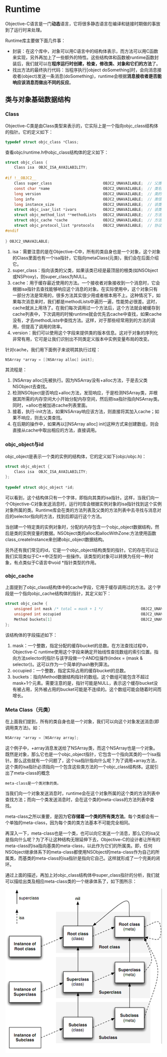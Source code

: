 # Runtime
Objective-C语言是一门**动态**语言，它将很多静态语言在编译和链接时期做的事放到了运行时来处理。

Runtime库主要做下面几件事：

* 封装：在这个库中，对象可以用C语言中的结构体表示，而方法可以用C函数来实现，另外再加上了一些额外的特性。这些结构体和函数被runtime函数封装后，我们就可以在**程序运行时创建，检查，修改类、对象和它们的方法**了。
* 找出方法的最终执行代码：当程序执行[object doSomething]时，会向消息接收者(object)发送一条消息(doSomething)，runtime会根据**消息接收者是否能响应该消息而做出不同的反应**。

## 类与对象基础数据结构
### Class
Objective-C类是由Class类型来表示的，它实际上是一个指向objc_class结构体的指针。它的定义如下：

```objective-c
typedef struct objc_class *Class;
```
查看objc/runtime.h中objc_class结构体的定义如下：

```objective-c
struct objc_class {
    Class isa  OBJC_ISA_AVAILABILITY;

#if !__OBJC2__
    Class super_class                       OBJC2_UNAVAILABLE;  // 父类
    const char *name                        OBJC2_UNAVAILABLE;  // 类名
    long version                            OBJC2_UNAVAILABLE;  // 类的版本信息，默认为0
    long info                               OBJC2_UNAVAILABLE;  // 类信息，供运行期使用的一些位标识
    long instance_size                      OBJC2_UNAVAILABLE;  // 该类的实例变量大小
    struct objc_ivar_list *ivars            OBJC2_UNAVAILABLE;  // 该类的成员变量链表
    struct objc_method_list **methodLists   OBJC2_UNAVAILABLE;  // 方法定义的链表
    struct objc_cache *cache                OBJC2_UNAVAILABLE;  // 方法缓存
    struct objc_protocol_list *protocols    OBJC2_UNAVAILABLE;  // 协议链表
#endif

} OBJC2_UNAVAILABLE;
```

1. isa：需要注意的是在Objective-C中，所有的类自身也是一个对象，这个对象的Class里面也有一个isa指针，它指向metaClass(元类)，我们会在后面介绍它。
2. super_class：指向该类的父类，如果该类已经是最顶层的根类(如NSObject或NSProxy)，则super_class为NULL。
3. cache：用于缓存最近使用的方法。一个接收者对象接收到一个消息时，它会根据isa指针去查找能够响应这个消息的对象。在实际使用中，这个对象只有一部分方法是常用的，很多方法其实很少用或者根本用不上。这种情况下，如果每次消息来时，我们都是methodLists中遍历一遍，性能势必很差。这时，cache就派上用场了。在我们每次调用过一个方法后，这个方法就会被缓存到cache列表中，下次调用的时候runtime就会优先去cache中查找，如果cache没有，才去methodLists中查找方法。这样，对于那些经常用到的方法的调用，但提高了调用的效率。
4. version：我们可以使用这个字段来提供类的版本信息。这对于对象的序列化非常有用，它可是让我们识别出不同类定义版本中实例变量布局的改变。


针对cache，我们用下面例子来说明其执行过程：
```objective-c
NSArray *array = [[NSArray alloc] init];
```
其流程是：
1. [NSArray alloc]先被执行。因为NSArray没有+alloc方法，于是去父类NSObject去查找。
2. 检测NSObject是否响应+alloc方法，发现响应，于是检测NSArray类，并根据其所需的内存空间大小开始分配内存空间，然后把isa指针指向NSArray类。同时，+alloc也被加进cache列表里面。
3. 接着，执行-init方法，如果NSArray响应该方法，则直接将其加入cache；如果不响应，则去父类查找。
4. 在后期的操作中，如果再以[[NSArray alloc] init]这种方式来创建数组，则会直接从cache中取出相应的方法，直接调用。

### objc_object与id
objc_object是表示一个类的实例的结构体，它的定义如下(objc/objc.h)：

```objective-c
struct objc_object {
    Class isa  OBJC_ISA_AVAILABILITY;
};

typedef struct objc_object *id;
```

可以看到，这个结构体只有一个字体，即指向其类的isa指针。这样，当我们向一个Objective-C对象发送消息时，运行时库会根据实例对象的isa指针找到这个实例对象所属的类。Runtime库会在类的方法列表及父类的方法列表中去寻找与消息对应的selector指向的方法，找到后即运行这个方法。

当创建一个特定类的实例对象时，分配的内存包含一个objc_object数据结构，然后是类的实例变量的数据。NSObject类的alloc和allocWithZone:方法使用函数class_createInstance来创建objc_object数据结构。

另外还有我们常见的id，它是一个objc_object结构类型的指针。它的存在可以让我们实现类似于C++中泛型的一些操作。该类型的对象可以转换为任何一种对象，有点类似于C语言中void *指针类型的作用。

### objc_cache
上面提到了objc_class结构体中的cache字段，它用于缓存调用过的方法。这个字段是一个指向objc_cache结构体的指针，其定义如下：
```objective-c
struct objc_cache {
    unsigned int mask /* total = mask + 1 */                 OBJC2_UNAVAILABLE;
    unsigned int occupied                                    OBJC2_UNAVAILABLE;
    Method buckets[1]                                        OBJC2_UNAVAILABLE;
};
```
该结构体的字段描述如下：
1. mask：一个整数，指定分配的缓存bucket的总数。在方法查找过程中，Objective-C runtime使用这个字段来确定开始线性查找数组的索引位置。指向方法selector的指针与该字段做一个AND位操作(index = (mask & selector))。这可以作为一个简单的hash散列算法。
2. occupied：一个整数，指定实际占用的缓存bucket的总数。
3. buckets：指向Method数据结构指针的数组。这个数组可能包含不超过mask+1个元素。需要注意的是，指针可能是NULL，表示这个缓存bucket没有被占用，另外被占用的bucket可能是不连续的。这个数组可能会随着时间而增长。

### Meta Class（元类）
在上面我们提到，所有的类自身也是一个对象，我们可以向这个对象发送消息(即调用类方法)。如：

```objective-c
NSArray *array = [NSArray array];
```

这个例子中，+array消息发送给了NSArray类，而这个NSArray也是一个对象。既然是对象，那么它也是一个objc_object指针，它包含一个指向其类的一个isa指针。那么这些就有一个问题了，这个isa指针指向什么呢？为了调用+array方法，这个类的isa指针必须指向一个包含这些类方法的一个objc_class结构体。这就引出了meta-class的概念

```
meta-class是一个类对象的类。
```

当我们向一个对象发送消息时，runtime会在这个对象所属的这个类的方法列表中查找方法；而向一个类发送消息时，会在这个类的meta-class的方法列表中查找。

meta-class之所以重要，是因为**它存储着一个类的所有类方法**。每个类都会有一个单独的meta-class，因为每个类的类方法基本不可能完全相同。

再深入一下，meta-class也是一个类，也可以向它发送一个消息，那么它的isa又是指向什么呢？为了不让这种结构无限延伸下去，Objective-C的设计者让所有的meta-class的isa指向基类的meta-class，以此作为它们的所属类。即，任何NSObject继承体系下的meta-class都使用NSObject的meta-class作为自己的所属类，而基类的meta-class的isa指针是指向它自己。这样就形成了一个完美的闭环。

通过上面的描述，再加上对objc_class结构体中super_class指针的分析，我们就可以描绘出类及相应meta-class类的一个继承体系了，如下图所示：

![pic](https://github.com/jxa184971/iOS-Learning-Journey/blob/master/PIC/e6343327dc94289815c407058ba5bcbd.png)

